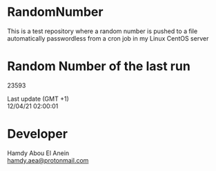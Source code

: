 # RandomNumber    
This is a test repository where a random number is pushed to a file automatically passwordless from a cron job in my Linux CentOS server    
# Random Number of the last run   
23593
      
Last update (GMT +1)    
12/04/21 02:00:01
# Developer    
Hamdy Abou El Anein   
hamdy.aea@protonmail.com
